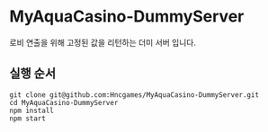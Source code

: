 # MyAquaCasino-DummyServer
로비 연출을 위해 고정된 값을 리턴하는 더미 서버 입니다.

## 실행 순서
```
git clone git@github.com:Hncgames/MyAquaCasino-DummyServer.git
cd MyAquaCasino-DummyServer
npm install
npm start
```
